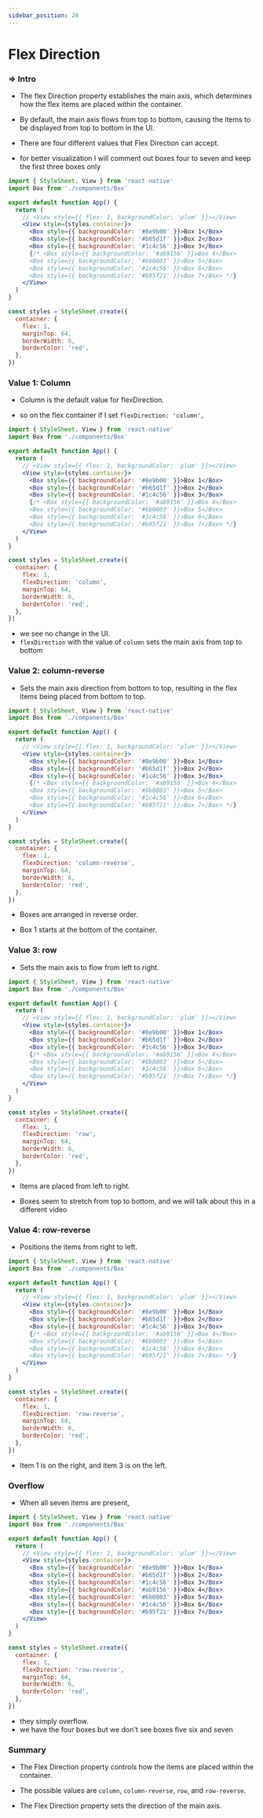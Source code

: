 ```yaml
---
sidebar_position: 28
---
```


# Flex Direction

>

### **=>** Intro

- The flex Direction property establishes the main axis, which determines how the flex items are placed within the container.

- By default, the main axis flows from top to bottom, causing the items to be displayed from top to bottom in the UI.

- There are four different values that Flex Direction can accept.

- for better visualization I will comment out boxes four to seven and keep the first three boxes only

```jsx
import { StyleSheet, View } from 'react-native'
import Box from './components/Box'

export default function App() {
  return (
    // <View style={{ flex: 1, backgroundColor: 'plum' }}></View>
    <View style={styles.container}>
      <Box style={{ backgroundColor: '#8e9b00' }}>Box 1</Box>
      <Box style={{ backgroundColor: '#b65d1f' }}>Box 2</Box>
      <Box style={{ backgroundColor: '#1c4c56' }}>Box 3</Box>
      {/* <Box style={{ backgroundColor: '#ab9156' }}>Box 4</Box>
      <Box style={{ backgroundColor: '#6b0803' }}>Box 5</Box>
      <Box style={{ backgroundColor: '#1c4c56' }}>Box 6</Box>
      <Box style={{ backgroundColor: '#b95f21' }}>Box 7</Box> */}
    </View>
  )
}

const styles = StyleSheet.create({
  container: {
    flex: 1,
    marginTop: 64,
    borderWidth: 6,
    borderColor: 'red',
  },
})
```

### Value 1: Column

- Column is the default value for flexDirection.

- so on the flex container if I set `flexDirection: 'column',`

```jsx
import { StyleSheet, View } from 'react-native'
import Box from './components/Box'

export default function App() {
  return (
    // <View style={{ flex: 1, backgroundColor: 'plum' }}></View>
    <View style={styles.container}>
      <Box style={{ backgroundColor: '#8e9b00' }}>Box 1</Box>
      <Box style={{ backgroundColor: '#b65d1f' }}>Box 2</Box>
      <Box style={{ backgroundColor: '#1c4c56' }}>Box 3</Box>
      {/* <Box style={{ backgroundColor: '#ab9156' }}>Box 4</Box>
      <Box style={{ backgroundColor: '#6b0803' }}>Box 5</Box>
      <Box style={{ backgroundColor: '#1c4c56' }}>Box 6</Box>
      <Box style={{ backgroundColor: '#b95f21' }}>Box 7</Box> */}
    </View>
  )
}

const styles = StyleSheet.create({
  container: {
    flex: 1,
    flexDirection: 'column',
    marginTop: 64,
    borderWidth: 6,
    borderColor: 'red',
  },
})
```

- we see no change in the UI.
- `flexDirection` with the value of `column` sets the main axis from top to bottom

### Value 2: column-reverse

- Sets the main axis direction from bottom to top, resulting in the flex items being placed from bottom to top.

```jsx
import { StyleSheet, View } from 'react-native'
import Box from './components/Box'

export default function App() {
  return (
    // <View style={{ flex: 1, backgroundColor: 'plum' }}></View>
    <View style={styles.container}>
      <Box style={{ backgroundColor: '#8e9b00' }}>Box 1</Box>
      <Box style={{ backgroundColor: '#b65d1f' }}>Box 2</Box>
      <Box style={{ backgroundColor: '#1c4c56' }}>Box 3</Box>
      {/* <Box style={{ backgroundColor: '#ab9156' }}>Box 4</Box>
      <Box style={{ backgroundColor: '#6b0803' }}>Box 5</Box>
      <Box style={{ backgroundColor: '#1c4c56' }}>Box 6</Box>
      <Box style={{ backgroundColor: '#b95f21' }}>Box 7</Box> */}
    </View>
  )
}

const styles = StyleSheet.create({
  container: {
    flex: 1,
    flexDirection: 'column-reverse',
    marginTop: 64,
    borderWidth: 6,
    borderColor: 'red',
  },
})
```

- Boxes are arranged in reverse order.

- Box 1 starts at the bottom of the container.

### Value 3: row

- Sets the main axis to flow from left to right.

```jsx
import { StyleSheet, View } from 'react-native'
import Box from './components/Box'

export default function App() {
  return (
    // <View style={{ flex: 1, backgroundColor: 'plum' }}></View>
    <View style={styles.container}>
      <Box style={{ backgroundColor: '#8e9b00' }}>Box 1</Box>
      <Box style={{ backgroundColor: '#b65d1f' }}>Box 2</Box>
      <Box style={{ backgroundColor: '#1c4c56' }}>Box 3</Box>
      {/* <Box style={{ backgroundColor: '#ab9156' }}>Box 4</Box>
      <Box style={{ backgroundColor: '#6b0803' }}>Box 5</Box>
      <Box style={{ backgroundColor: '#1c4c56' }}>Box 6</Box>
      <Box style={{ backgroundColor: '#b95f21' }}>Box 7</Box> */}
    </View>
  )
}

const styles = StyleSheet.create({
  container: {
    flex: 1,
    flexDirection: 'row',
    marginTop: 64,
    borderWidth: 6,
    borderColor: 'red',
  },
})
```

- Items are placed from left to right.

- Boxes seem to stretch from top to bottom, and we will talk about this in a different video

### Value 4: row-reverse

- Positions the items from right to left.

```jsx
import { StyleSheet, View } from 'react-native'
import Box from './components/Box'

export default function App() {
  return (
    // <View style={{ flex: 1, backgroundColor: 'plum' }}></View>
    <View style={styles.container}>
      <Box style={{ backgroundColor: '#8e9b00' }}>Box 1</Box>
      <Box style={{ backgroundColor: '#b65d1f' }}>Box 2</Box>
      <Box style={{ backgroundColor: '#1c4c56' }}>Box 3</Box>
      {/* <Box style={{ backgroundColor: '#ab9156' }}>Box 4</Box>
      <Box style={{ backgroundColor: '#6b0803' }}>Box 5</Box>
      <Box style={{ backgroundColor: '#1c4c56' }}>Box 6</Box>
      <Box style={{ backgroundColor: '#b95f21' }}>Box 7</Box> */}
    </View>
  )
}

const styles = StyleSheet.create({
  container: {
    flex: 1,
    flexDirection: 'row-reverse',
    marginTop: 64,
    borderWidth: 6,
    borderColor: 'red',
  },
})
```

- Item 1 is on the right, and item 3 is on the left.

### Overflow

- When all seven items are present,

```jsx
import { StyleSheet, View } from 'react-native'
import Box from './components/Box'

export default function App() {
  return (
    // <View style={{ flex: 1, backgroundColor: 'plum' }}></View>
    <View style={styles.container}>
      <Box style={{ backgroundColor: '#8e9b00' }}>Box 1</Box>
      <Box style={{ backgroundColor: '#b65d1f' }}>Box 2</Box>
      <Box style={{ backgroundColor: '#1c4c56' }}>Box 3</Box>
      <Box style={{ backgroundColor: '#ab9156' }}>Box 4</Box>
      <Box style={{ backgroundColor: '#6b0803' }}>Box 5</Box>
      <Box style={{ backgroundColor: '#1c4c56' }}>Box 6</Box>
      <Box style={{ backgroundColor: '#b95f21' }}>Box 7</Box>
    </View>
  )
}

const styles = StyleSheet.create({
  container: {
    flex: 1,
    flexDirection: 'row-reverse',
    marginTop: 64,
    borderWidth: 6,
    borderColor: 'red',
  },
})
```

- they simply overflow.
- we have the four boxes but we don't see boxes five six and seven

### Summary

- The Flex Direction property controls how the items are placed within the container.

- The possible values are `column`, `column-reverse`, `row`, and `row-reverse`.

- The Flex Direction property sets the direction of the main axis.
